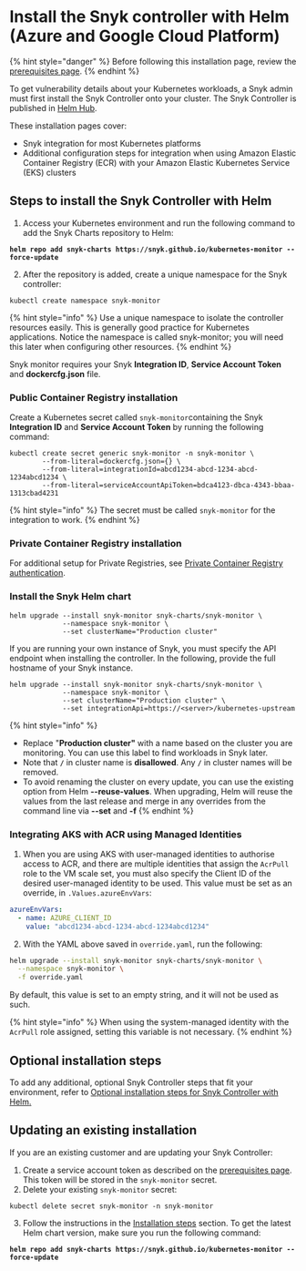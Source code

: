 # Install the Snyk controller with Helm (Azure and Google Cloud Platform)

{% hint style="danger" %}
Before following this installation page, review the [prerequisites page](../../../scan-applications/snyk-container/kubernetes-integration/use-the-snyk-controller/prerequisites-for-installing-the-snyk-controller.md).
{% endhint %}

To get vulnerability details about your Kubernetes workloads, a Snyk admin must first install the Snyk Controller onto your cluster. The Snyk Controller is published in [Helm Hub](https://hub.helm.sh/charts/snyk/snyk-monitor).

These installation pages cover:

* Snyk integration for most Kubernetes platforms
* Additional configuration steps for integration when using Amazon Elastic Container Registry (ECR) with your Amazon Elastic Kubernetes Service (EKS) clusters

## Steps to install the Snyk Controller with Helm

1. Access your Kubernetes environment and run the following command to add the Snyk Charts repository to Helm:

<pre><code><strong>helm repo add snyk-charts https://snyk.github.io/kubernetes-monitor --force-update
</strong></code></pre>

2. After the repository is added, create a unique namespace for the Snyk controller:

```
kubectl create namespace snyk-monitor
```

{% hint style="info" %}
Use a unique namespace to isolate the controller resources easily. This is generally good practice for Kubernetes applications. Notice the namespace is called snyk-monitor; you will need this later when configuring other resources.
{% endhint %}

Snyk monitor requires your Snyk **Integration ID**, **Service Account Token** and **dockercfg.json** file.

### Public Container Registry installation

Create a Kubernetes secret called `snyk-monitor`containing the Snyk **Integration ID** and **Service Account Token** by running the following command:

```
kubectl create secret generic snyk-monitor -n snyk-monitor \
        --from-literal=dockercfg.json={} \
        --from-literal=integrationId=abcd1234-abcd-1234-abcd-1234abcd1234 \
        --from-literal=serviceAccountApiToken=bdca4123-dbca-4343-bbaa-1313cbad4231
```

{% hint style="info" %}
The secret must be called `snyk-monitor` for the integration to work.
{% endhint %}

### Private Container Registry installation

For additional setup for Private Registries, see [Private Container Registry authentication](private-container-registry-authentication.md).

### Install the Snyk Helm chart

```
helm upgrade --install snyk-monitor snyk-charts/snyk-monitor \
             --namespace snyk-monitor \
             --set clusterName="Production cluster"
```

If you are running your own instance of Snyk, you must specify the API endpoint when installing the controller. In the following, provide the full hostname of your Snyk instance.

```
helm upgrade --install snyk-monitor snyk-charts/snyk-monitor \
             --namespace snyk-monitor \
             --set clusterName="Production cluster" \
             --set integrationApi=https://<server>/kubernetes-upstream
```

{% hint style="info" %}
* Replace "**Production cluster"** with a name based on the cluster you are monitoring. You can use this label to find workloads in Snyk later.
* Note that **`/`** in cluster name is **disallowed**. Any **`/`** in cluster names will be removed.
* To avoid renaming the cluster on every update, you can use the existing option from Helm **--reuse-values**. When upgrading, Helm will reuse the values from the last release and merge in any overrides from the command line via **--set** and **-f**
{% endhint %}

### Integrating AKS with ACR using Managed Identities

1. When you are using AKS with user-managed identities to authorise access to ACR, and there are multiple identities that assign the `AcrPull` role to the VM scale set, you must also specify the Client ID of the desired user-managed identity to be used. This value must be set as an override, in `.Values.azureEnvVars`:

```yaml
azureEnvVars:
  - name: AZURE_CLIENT_ID
    value: "abcd1234-abcd-1234-abcd-1234abcd1234"
```

2. With the YAML above saved in `override.yaml`, run the following:

```bash
helm upgrade --install snyk-monitor snyk-charts/snyk-monitor \
  --namespace snyk-monitor \
  -f override.yaml
```

By default, this value is set to an empty string, and it will not be used as such.

{% hint style="info" %}
When using the system-managed identity with the `AcrPull` role assigned, setting this variable is not necessary.&#x20;
{% endhint %}

## Optional installation steps

To add any additional, optional Snyk Controller steps that fit your environment, refer to [Optional installation steps for Snyk Controller with Helm](optional-installation-steps-for-snyk-controller-with-helm.md)[.](optional-installation-steps-for-snyk-controller-with-helm.md)

## Updating an existing installation

If you are an existing customer and are updating your Snyk Controller:

1. Create a service account token as described on the [prerequisites page](../../../scan-applications/snyk-container/kubernetes-integration/use-the-snyk-controller/prerequisites-for-installing-the-snyk-controller.md). This token will be stored in the `snyk-monitor` secret.
2. Delete your existing `snyk-monitor` secret:

```shell
kubectl delete secret snyk-monitor -n snyk-monitor
```

3. Follow the instructions in the [Installation steps](install-the-snyk-controller-with-helm.md#installation-steps) section. To get the latest Helm chart version, make sure you run the following command:

<pre><code><strong>helm repo add snyk-charts https://snyk.github.io/kubernetes-monitor --force-update
</strong></code></pre>
